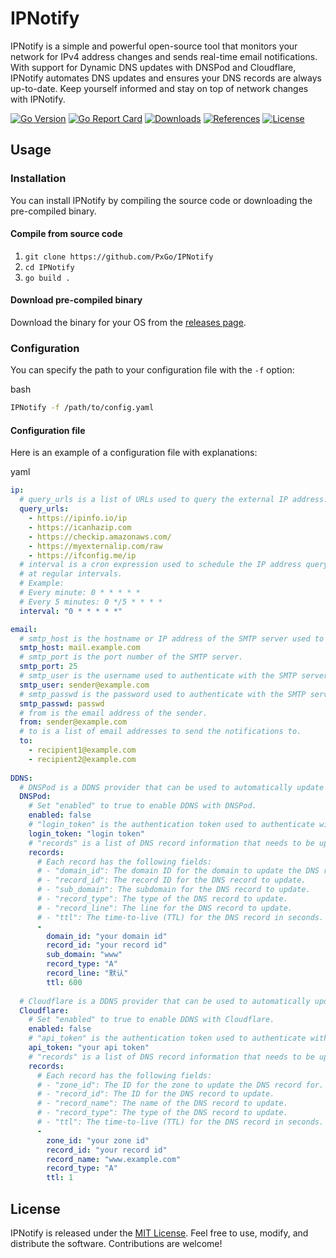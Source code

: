 IPNotify
========

IPNotify is a simple and powerful open-source tool that monitors your network for IPv4 address changes and sends real-time email notifications. With support for Dynamic DNS updates with DNSPod and Cloudflare, IPNotify automates DNS updates and ensures your DNS records are always up-to-date. Keep yourself informed and stay on top of network changes with IPNotify.

[![Go Version](https://img.shields.io/badge/Go-v1.16-blue)](https://golang.org/dl/)
[![Go Report Card](https://goreportcard.com/badge/github.com/PxGo/IPNotify)](https://goreportcard.com/report/github.com/PxGo/IPNotify)
[![Downloads](https://img.shields.io/github/downloads/PxGo/IPNotify/total)](https://github.com/PxGo/IPNotify/releases)
[![References](https://img.shields.io/github/forks/PxGo/IPNotify?label=references)](https://github.com/PxGo/IPNotify/network/members)
[![License](https://img.shields.io/github/license/PxGo/IPNotify)](https://github.com/PxGo/IPNotify/blob/main/LICENSE)


Usage
-----

### Installation

You can install IPNotify by compiling the source code or downloading the pre-compiled binary.

#### Compile from source code

1.  `git clone https://github.com/PxGo/IPNotify`
2.  `cd IPNotify`
3.  `go build .`

#### Download pre-compiled binary

Download the binary for your OS from the [releases page](https://github.com/PxGo/IPNotify/releases).

### Configuration

You can specify the path to your configuration file with the `-f` option:

bash
```bash
IPNotify -f /path/to/config.yaml
```

#### Configuration file

Here is an example of a configuration file with explanations:

yaml

```yaml
ip:
  # query_urls is a list of URLs used to query the external IP address.
  query_urls:
    - https://ipinfo.io/ip
    - https://icanhazip.com
    - https://checkip.amazonaws.com/
    - https://myexternalip.com/raw
    - https://ifconfig.me/ip
  # interval is a cron expression used to schedule the IP address query
  # at regular intervals.
  # Example:
  # Every minute: 0 * * * * *
  # Every 5 minutes: 0 */5 * * * *
  interval: "0 * * * * *"

email:
  # smtp_host is the hostname or IP address of the SMTP server used to send emails.
  smtp_host: mail.example.com
  # smtp_port is the port number of the SMTP server.
  smtp_port: 25
  # smtp_user is the username used to authenticate with the SMTP server.
  smtp_user: sender@example.com
  # smtp_passwd is the password used to authenticate with the SMTP server.
  smtp_passwd: passwd
  # from is the email address of the sender.
  from: sender@example.com
  # to is a list of email addresses to send the notifications to.
  to:
    - recipient1@example.com
    - recipient2@example.com
  
DDNS:
  # DNSPod is a DDNS provider that can be used to automatically update DNS records for a given domain and subdomain.
  DNSPod:
    # Set "enabled" to true to enable DDNS with DNSPod.
    enabled: false
    # "login_token" is the authentication token used to authenticate with the DNSPod API.
    login_token: "login token"
    # "records" is a list of DNS record information that needs to be updated.
    records:
      # Each record has the following fields:
      # - "domain_id": The domain ID for the domain to update the DNS record for.
      # - "record_id": The record ID for the DNS record to update.
      # - "sub_domain": The subdomain for the DNS record to update.
      # - "record_type": The type of the DNS record to update.
      # - "record_line": The line for the DNS record to update.
      # - "ttl": The time-to-live (TTL) for the DNS record in seconds.
      -
        domain_id: "your domain id"
        record_id: "your record id"
        sub_domain: "www"
        record_type: "A"
        record_line: "默认"
        ttl: 600  
        
  # Cloudflare is a DDNS provider that can be used to automatically update DNS records for a given domain and subdomain.
  Cloudflare:
    # Set "enabled" to true to enable DDNS with Cloudflare.
    enabled: false
    # "api_token" is the authentication token used to authenticate with the Cloudflare API.
    api_token: "your api token"
    # "records" is a list of DNS record information that needs to be updated.
    records:
      # Each record has the following fields:
      # - "zone_id": The ID for the zone to update the DNS record for.
      # - "record_id": The ID for the DNS record to update.
      # - "record_name": The name of the DNS record to update.
      # - "record_type": The type of the DNS record to update.
      # - "ttl": The time-to-live (TTL) for the DNS record in seconds.
      -
        zone_id: "your zone id"
        record_id: "your record id"
        record_name: "www.example.com"
        record_type: "A"
        ttl: 1
```

License
-------

IPNotify is released under the [MIT License](https://github.com/PxGo/IPNotify/blob/main/LICENSE). Feel free to use, modify, and distribute the software. Contributions are welcome!
